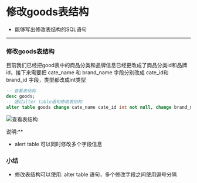 # 修改goods表结构

- 能够写出修改表结构的SQL语句

------

### 修改goods表结构

目前我们已经把good表中的商品分类和品牌信息已经更改成了商品分类id和品牌id，接下来需要把 cate_name 和 brand_name 字段分别改成 cate_id和 brand_id 字段，类型都改成int类型

```sql
-- 查看表结构
desc goods;
-- 通过alter table语句修改表结构
alter table goods change cate_name cate_id int not null, change brand_name brand_id int not null;
```

![查看表结构](C:\Users\Administrator\Desktop\就业班课堂笔记\mySQL\查看表结构.png)

说明:**

- alert table 可以同时修改多个字段信息

### 小结

- 修改表结构可以使用: alter table 语句，多个修改字段之间使用逗号分隔